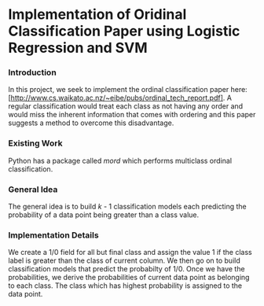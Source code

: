 # Implementation of Oridinal Classification Paper using Logistic Regression and SVM  
### Introduction  
In this project, we seek to implement the ordinal classification paper here: [http://www.cs.waikato.ac.nz/~eibe/pubs/ordinal_tech_report.pdf]. A regular classification would treat each class as not having any order and would miss the inherent information that comes with ordering and this paper suggests a method to overcome this disadvantage.  

### Existing Work
Python has a package called *mord* which performs multiclass ordinal classification.  

### General Idea
The general idea is to build *k* - 1 classification models each predicting the probability of a data point being greater than a class value. 

### Implementation Details
We create a 1/0 field for all but final class and assign the value 1 if the class label is greater than the class of current column. We then go on to build classification models that predict the probabilty of 1/0. Once we have the probabilities, we derive the probabilities of current data point as belonging to each class. The class which has highest probability is assigned to the data point.